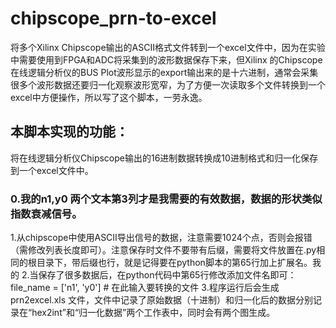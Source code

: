 # chipscope_prn-to-excel
将多个Xilinx Chipscope输出的ASCII格式文件转到一个excel文件中，因为在实验中需要使用到FPGA和ADC将采集到的波形数据保存下来，但Xilinx 的Chipscope在线逻辑分析仪的BUS Plot波形显示的export输出来的是十六进制，通常会采集很多个波形数据还要归一化观察波形宽窄，为了方便一次读取多个文件转换到一个excel中方便操作，所以写了这个脚本，一劳永逸。

## 本脚本实现的功能：
将在线逻辑分析仪Chipscope输出的16进制数据转换成10进制格式和归一化保存到一个excel文件中。
### 0.我的n1,y0 两个文本第3列才是我需要的有效数据，数据的形状类似指数衰减信号。
  1.从chipscope中使用ASCII导出信号的数据，注意需要1024个点，否则会报错（需修改列表长度即可）。注意保存时文件不要带有后缀，需要将文件放置在.py相同的根目录下，带后缀也行，就是记得要在python脚本的第65行加上扩展名。我的
  2.当保存了很多数据后，在python代码中第65行修改添加文件名即可：
file_name = ['n1', 'y0']  # 在此输入要转换的文件
  3.程序运行后会生成 prn2excel.xls 文件，文件中记录了原始数据（十进制）和归一化后的数据分别记录在“hex2int”和“归一化数据”两个工作表中，同时会有两个图生成。
